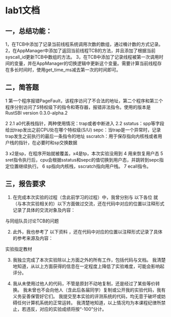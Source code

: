 # lab1文档

## 一，总结功能：
1，在TCB中添加了记录当前线程系统调用次数的数组，通过桶计数的方式记录。
2，在AppManager中添加了返回当前线程TCB的方法，并且添加了根据当前syscall_id更新TCB中数组的方法。
3，在TCB中添加了记录线程被第一次调用时间的变量，并在AppManager的切换逻辑中更新这个变量。需要计算当前线程存在多长时间时，使用get_time_ms减去第一次的时间即可。

## 二，简答题

1
第一个程序报错PageFault，该程序访问了不合法的地址，第二个程序和第三个程序分别访问了S特权级下的指令和寄存器，报错非法指令。使用的版本是RustSBI version 0.3.0-alpha.2

2
    2.1
    a0代表栈指针，两种使用情况：trap或者中断进入
    2.2 
    sstatus：spp等字段给出trap发出之前CPU处在哪个特权级(S/U)
    sepc：当trap是一个异常时，记录trap发生之前执行的最后一条指令的地址
    sscratch：用于保存指向内核栈或者用户栈的指针，在必要时和sp交换数据
    
3
    x2是sp，在程序开始就被覆盖，x4是tp，本次实验没用到
4
    用来恢复用户态
5
    sret指令执行后，cpu会根据sstatus和sepc的值切换到用户态，并跳转到sepc指定位置继续执行。
6
    sp指向内核栈，sscratch指向用户栈。
7
    ecall指令。

## 三，报告要求

1. 在完成本次实验的过程（含此前学习的过程）中，我曾分别与 以下各位 就（与本次实验相关的）以下方面做过交流，还在代码中对应的位置以注释形式记录了具体的交流对象及内容：

与同组队员讨论TCB的问题

2. 此外，我也参考了 以下资料 ，还在代码中对应的位置以注释形式记录了具体的参考来源及内容：

实验指定教材

3. 我独立完成了本次实验除以上方面之外的所有工作，包括代码与文档。 我清楚地知道，从以上方面获得的信息在一定程度上降低了实验难度，可能会影响起评分。

4. 我从未使用过他人的代码，不管是原封不动地复制，还是经过了某些等价转换。 我未曾也不会向他人（含此后各届同学）复制或公开我的实验代码，我有义务妥善保管好它们。 我提交至本实验的评测系统的代码，均无意于破坏或妨碍任何计算机系统的正常运转。 我清楚地知道，以上情况均为本课程纪律所禁止，若违反，对应的实验成绩将按“-100”分计。


